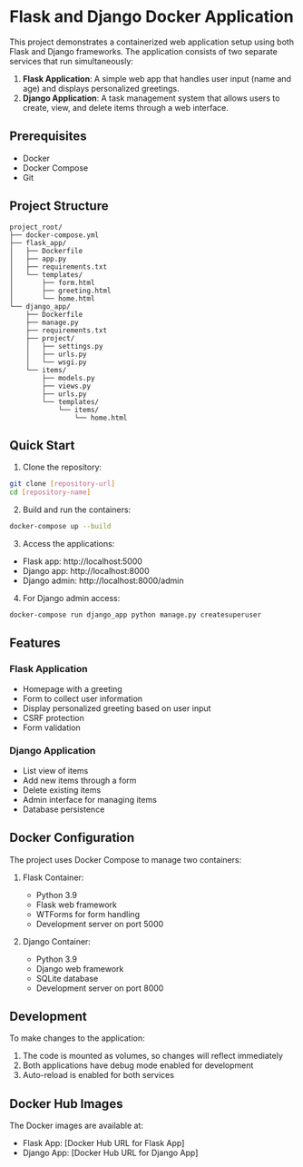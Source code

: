# Flask and Django Docker Application

This project demonstrates a containerized web application setup using both Flask and Django frameworks. The application consists of two separate services that run simultaneously:

1. **Flask Application**: A simple web app that handles user input (name and age) and displays personalized greetings.
2. **Django Application**: A task management system that allows users to create, view, and delete items through a web interface.

## Prerequisites

- Docker
- Docker Compose
- Git

## Project Structure

```
project_root/
├── docker-compose.yml
├── flask_app/
│   ├── Dockerfile
│   ├── app.py
│   ├── requirements.txt
│   └── templates/
│       ├── form.html
│       ├── greeting.html
│       └── home.html
└── django_app/
    ├── Dockerfile
    ├── manage.py
    ├── requirements.txt
    ├── project/
    │   ├── settings.py
    │   ├── urls.py
    │   └── wsgi.py
    └── items/
        ├── models.py
        ├── views.py
        ├── urls.py
        └── templates/
            └── items/
                └── home.html
```

## Quick Start

1. Clone the repository:
```bash
git clone [repository-url]
cd [repository-name]
```

2. Build and run the containers:
```bash
docker-compose up --build
```

3. Access the applications:
- Flask app: http://localhost:5000
- Django app: http://localhost:8000
- Django admin: http://localhost:8000/admin

4. For Django admin access:
```bash
docker-compose run django_app python manage.py createsuperuser
```

## Features

### Flask Application
- Homepage with a greeting
- Form to collect user information
- Display personalized greeting based on user input
- CSRF protection
- Form validation

### Django Application
- List view of items
- Add new items through a form
- Delete existing items
- Admin interface for managing items
- Database persistence

## Docker Configuration

The project uses Docker Compose to manage two containers:

1. Flask Container:
   - Python 3.9
   - Flask web framework
   - WTForms for form handling
   - Development server on port 5000

2. Django Container:
   - Python 3.9
   - Django web framework
   - SQLite database
   - Development server on port 8000

## Development

To make changes to the application:

1. The code is mounted as volumes, so changes will reflect immediately
2. Both applications have debug mode enabled for development
3. Auto-reload is enabled for both services

## Docker Hub Images

The Docker images are available at:
- Flask App: [Docker Hub URL for Flask App]
- Django App: [Docker Hub URL for Django App]
